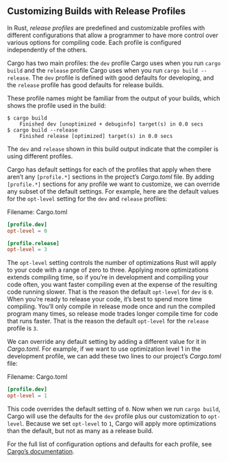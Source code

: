 ## Customizing Builds with Release Profiles

In Rust, *release profiles* are predefined and customizable profiles with
different configurations that allow a programmer to have more control over
various options for compiling code. Each profile is configured independently of
the others.

Cargo has two main profiles: the `dev` profile Cargo uses when you run `cargo
build` and the `release` profile Cargo uses when you run `cargo build
--release`. The `dev` profile is defined with good defaults for developing, and
the `release` profile has good defaults for release builds.

These profile names might be familiar from the output of your builds, which
shows the profile used in the build:

```text
$ cargo build
    Finished dev [unoptimized + debuginfo] target(s) in 0.0 secs
$ cargo build --release
    Finished release [optimized] target(s) in 0.0 secs
```

The `dev` and `release` shown in this build output indicate that the compiler
is using different profiles.

Cargo has default settings for each of the profiles that apply when there
aren’t any `[profile.*]` sections in the project’s *Cargo.toml* file. By adding
`[profile.*]` sections for any profile we want to customize, we can override
any subset of the default settings. For example, here are the default values
for the `opt-level` setting for the `dev` and `release` profiles:

<span class="filename">Filename: Cargo.toml</span>

```toml
[profile.dev]
opt-level = 0

[profile.release]
opt-level = 3
```

The `opt-level` setting controls the number of optimizations Rust will apply to
your code with a range of zero to three. Applying more optimizations extends
compiling time, so if you’re in development and compiling your code often, you
want faster compiling even at the expense of the resulting code running slower.
That is the reason the default `opt-level` for `dev` is `0`. When you’re ready
to release your code, it’s best to spend more time compiling. You’ll only
compile in release mode once and run the compiled program many times, so
release mode trades longer compile time for code that runs faster. That is the
reason the default `opt-level` for the `release` profile is `3`.

We can override any default setting by adding a different value for it in
*Cargo.toml*. For example, if we want to use optimization level 1 in the
development profile, we can add these two lines to our project’s *Cargo.toml*
file:

<span class="filename">Filename: Cargo.toml</span>

```toml
[profile.dev]
opt-level = 1
```

This code overrides the default setting of `0`. Now when we run `cargo build`,
Cargo will use the defaults for the `dev` profile plus our customization to
`opt-level`. Because we set `opt-level` to `1`, Cargo will apply more
optimizations than the default, but not as many as a release build.

For the full list of configuration options and defaults for each profile, see
[Cargo’s documentation](https://doc.rust-lang.org/cargo/).
